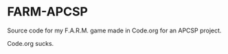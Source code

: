 # FARM-APCSP
Source code for my F.A.R.M. game made in Code.org for an APCSP project.

Code.org sucks.
